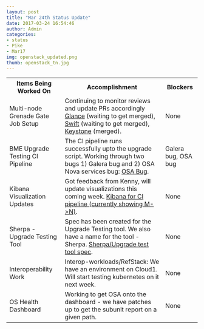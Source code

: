 ```yaml
---
layout: post
title: "Mar 24th Status Update"
date: 2017-03-24 16:54:46
author: Admin
categories:
- status
- Pike
- Mar17
img: openstack_updated.png
thumb: openstack_tn.jpg
---
```


  <table>
    <tr>
      <th>Items Being Worked On</th>
      <th>Accomplishment</th>
      <th>Blockers</th>
    </tr>
    <tr>
      <td>Multi-node Grenade Gate Job Setup</td>
      <td>Continuing to monitor reviews and update PRs accordingly <a href="https://review.openstack.org/#/c/426428/">Glance</a> (waiting to get merged), <a href="https://review.openstack.org/#/c/411982/">Swift</a> (waiting to get merged), <a href="https://review.openstack.org/#/c/407428/">Keystone</a> (merged).</td>
      <td>None</td>
    </tr>
    <tr>
      <td>BME Upgrade Testing CI Pipeline</td>
      <td>The CI pipeline runs successfully upto the upgrade script. Working through two bugs 1) Galera bug and 2) OSA Nova services bug: <a href="https://bugs.launchpad.net/openstack-ansible/+bug/1673889">OSA Bug</a>.</td>
      <td>Galera bug, OSA bug</td>
    </tr>
    <tr>
      <td>Kibana Visualization Updates</td>
      <td>Got feedback from Kenny, will update visualizations this coming week. <a href="http://172.99.106.115:5601/app/kibana#/dashboard/OSA-BME-Upgrade-Embed">Kibana for CI pipeline (currently showing M->N)</a>.</td>
      <td>None</td>
    </tr>
    <tr>
      <td>Sherpa - Upgrade Testing Tool</td>
      <td>Spec has been created for the Upgrade Testing tool. We also have a name for the tool - Sherpa. <a href="https://review.openstack.org/#/c/449295/">Sherpa/Upgrade test tool spec</a>.</td>
      <td>None</td>
    </tr>
    <tr>
      <td>Interoperability Work</td>
      <td>Interop-workloads/RefStack: We have an environment on Cloud1. Will start testing kubernetes on it next week.</td>
      <td>None</td>
    </tr>
    <tr>
      <td>OS Health Dashboard</td>
      <td>Working to get OSA onto the dashboard - we have patches up to get the subunit report on a given path.</td>
      <td>None</td>
    </tr>
  </table>

[hampden]: https://github.com/jekyll/jekyll
